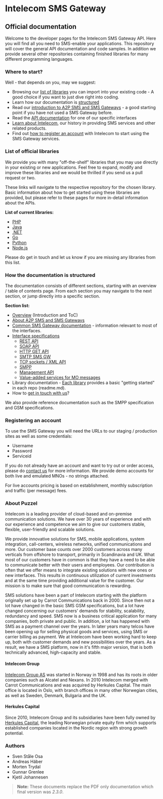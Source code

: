 # Intelecom SMS Gateway
## Official documentation

Welcome to the developer pages for the Intelecom SMS Gateway API. Here you will find all you need to SMS-enable your applications. This repository will cover the general API documentation and code samples. In addition we provide several other repositories containing finished libraries for many different programming languages.

### Where to start?

Well - that depends on you, may we suggest:

- Browsing our [list of libraries](#list-of-official-libraries) you can import into your existing code - A good choice if you want to just dive right into coding.
- Learn how our documentation is [structured](#how-the-documentation-is-structured)
- Read our [introduction to A2P SMS and SMS Gateways](sections/about.md) - a good starting point if you have not used a SMS Gateway before.
- Read the [API documentation](/sections/interfaces-general.md) for one of our specific interfaces
- [Learn about Intelecom](#about-intelecom), our history in providing SMS services and other related products.
- Find out [how to register an account](#registering-an-account) with Intelecom to start using the SMS Gateway services.

### List of official libraries

We provide you with many "off-the-shelf" libraries that you may use directly in your existing or new applications. Feel free to expand, modify and improve these libraries and we would be thrilled if you send us a pull request or two.

These links will navigate to the respective repository for the chosen library. Basic information about how to get started using these libraries are provided, but please refer to these pages for more in-detail information about the APIs.

**List of current libraries:**

- [PHP](https://github.com/Intelecom/smsgw-client-php)  
- [Java](https://github.com/Intelecom/smsgw-client-java) 
- [.NET](https://github.com/Intelecom/smsgw-client-dotnet)  
- [Go](https://github.com/Intelecom/smsgw-client-go)  
- [Python](https://github.com/Intelecom/smsgw-client-python)  
- [Node.js](https://github.com/Intelecom/smsgw-client-nodejs)   

Please do get in touch and let us know if you are missing any libraries from this list.

### How the documentation is structured

The documentation consists of different sections, starting with an overview / table of contents page. From each section you may navigate to the next section, or jump directly into a specific section.

**Section list:**

- [Overview](sections/overview.md) (Introduction and ToC)
- [About A2P SMS and SMS Gateways](sections/about.md)
- [Common SMS Gateway documentation](sections/common.md) - information relevant to most of the interfaces.
- [Interface specifications](sections/interfaces-general.md)
	- [REST API](sections/interfaces/rest.md)
	- [SOAP API](sections/interfaces/soap.md)
	- [HTTP GET API](sections/interfaces/http-get.md)
	- [SMTP SMS GW](sections/interfaces/smtp.md)
	- [TCP sockets / XML API](sections/interfaces/tcp-xml.md)
	- [SMPP](sections/interfaces/smpp.md)
	- [Management API](sections/interfaces/management-api.md)
	- [Value-added services for MO messages](sections/interfaces/vas.md)
- Library documentation - [Each library](#list-of-official-libraries) provides a basic "getting started" in each repo (readme.md).
- How to [get in touch with us](sections/contact.md)?

We also provide reference documentation such as the SMPP specification and GSM specifications. 

### Registering an account

To use the SMS Gateway you will need the URLs to our staging / production sites as well as some credentials:

- Username 
- Password
- Serviceid


If you do not already have an account and want to try out or order access, please do [contact us](sections/contact.md) for more information. We provide demo accounts for both live and emulated MNOs - no strings attached. 

For live accounts pricing is based on establishment, monthly subscription and traffic (per message) fees. 


### About Puzzel 

Intelecom is a leading provider of cloud-based and on-premise communication solutions. We have over 30 years of experience and with our experience and competence we aim to give our customers stable, flexible, user-friendly and scalable solutions. 

We provide innovative solutions for SMS, mobile applications, system integration, call-centers, wireless networks, unified communications and more. Our customer base counts over 2000 customers across many verticals from offshore to transport, primarily in Scandinavia and UK. What most of our customers have in common is that they have a need to be able to communicate better with their users and employees. Our contribution is often that we offer means to integrate existing solutions with new ones or new interfaces. This results in continuous utilization of current investments and at the same time providing additional value for the customer. Our mission is to make sure that good communication is rewarding. 

SMS solutions have been a part of Intelecom starting with the platform originally set up by Carrot Communications back in 2000. Since then not a lot have changed in the basic SMS GSM specifications, but a lot have changed concerning our customers' demands for stability, scalability, redundancy and speed. SMS now is a business critical application for many companies, both private and public. In addition, a lot has happened with SMS as a payment channel over the years. In later years many telcos have been opening up for selling physical goods and services, using SMS or carrier billing as payment. We at Intelecom have been working hard to keep up, both with customer demands and new possibilities over the years. As a result, we have a SMS platform, now in it's fifth major version, that is both technically advanced, high-capacity and stable. 

#### Intelecom Group
[Intelecom Group AS](http://www.intelecom.no) was started in Norway in 1998 and has its roots in older companies such as Alcatel and Nexans. In 2010 Intelecom merged with Carrot Communications and was acquired by Herkules Capital. The main office is located in Oslo, with branch offices in many other Norwegian cities, as well as Sweden, Denmark, Bulgaria and the UK. 

#### Herkules Capital
Since 2010, Intelecom Group and its subsidiaries have been fully owned by [Herkules Capital](http://www.herkulescapital.no/), the leading Norwegian private equity firm which supports established companies located in the Nordic region with strong growth potential.

### Authors
- Sven Ståle Osa
- Andreas Häber
- Morten Trydal
- Gunnar Grenlee
- Kjetil Johannesen

> **Note:** These documents replace the PDF only documentation which final version was _2.3.0_.

